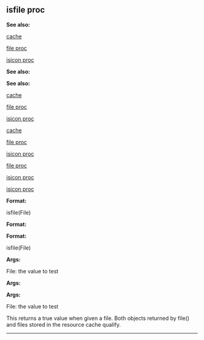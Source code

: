 

 isfile proc
-------------




**See also:** 


[cache](#/DM/cache) 

[file proc](#/proc/file) 

[isicon proc](#/proc/isicon) 





**See also:** 

**See also:**

[cache](#/DM/cache) 

[file proc](#/proc/file) 

[isicon proc](#/proc/isicon) 



[cache](#/DM/cache)

[file proc](#/proc/file) 

[isicon proc](#/proc/isicon) 


[file proc](#/proc/file)

[isicon proc](#/proc/isicon) 

[isicon proc](#/proc/isicon)


**Format:** 


 isfile(File)
 


**Format:** 

**Format:**

 isfile(File)



**Args:** 


 File: the value to test
 


**Args:** 

**Args:**

 File: the value to test


 This returns a true value when given a file. Both objects returned by
file() and files stored in the resource cache qualify.





---


